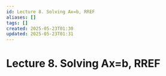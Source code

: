 ```yaml
---
id: Lecture 8. Solving Ax=b, RREF
aliases: []
tags: []
created: 2025-05-23T01:30
updated: 2025-05-23T01:31
---
```


# Lecture 8. Solving Ax=b, RREF



